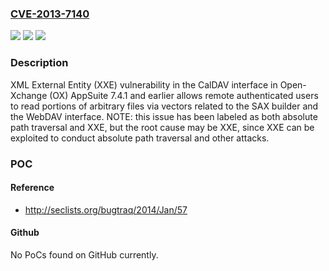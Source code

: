 ### [CVE-2013-7140](https://cve.mitre.org/cgi-bin/cvename.cgi?name=CVE-2013-7140)
![](https://img.shields.io/static/v1?label=Product&message=n%2Fa&color=blue)
![](https://img.shields.io/static/v1?label=Version&message=n%2Fa&color=blue)
![](https://img.shields.io/static/v1?label=Vulnerability&message=n%2Fa&color=brighgreen)

### Description

XML External Entity (XXE) vulnerability in the CalDAV interface in Open-Xchange (OX) AppSuite 7.4.1 and earlier allows remote authenticated users to read portions of arbitrary files via vectors related to the SAX builder and the WebDAV interface.  NOTE: this issue has been labeled as both absolute path traversal and XXE, but the root cause may be XXE, since XXE can be exploited to conduct absolute path traversal and other attacks.

### POC

#### Reference
- http://seclists.org/bugtraq/2014/Jan/57

#### Github
No PoCs found on GitHub currently.

